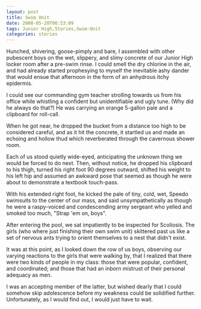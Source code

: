```yaml
---
layout: post
title: Swim Unit
date: 2008-05-20T06:53:09
tags: Junior High,Stories,Swim-Unit
categories: stories
---
```


Hunched, shivering, goose-pimply and bare, I assembled with other pubescent
boys on the wet, slippery, and slimy concrete of our Junior High locker room
after a pre-swim rinse. I could smell the dry chlorine in the air, and had
already started prophesying to myself the inevitable ashy dander that would
ensue that afternoon in the form of an anhydrous itchy epidermis.


I could see our commanding gym teacher strolling towards us from his office
while whistling a confident but unidentifiable and ugly tune. (Why did he
always do that?) He was carrying an orange 5-gallon pale and a clipboard for
roll-call.

When he got near, he dropped the bucket from a distance too high to be
considered careful, and as it hit the concrete, it startled us and made an
echoing and hollow thud which reverberated through the cavernous shower room.

Each of us stood quietly wide-eyed, anticipating the unknown thing we would be
forced to do next. Then, without notice, he dropped his clipboard to his
thigh, turned his right foot 90 degrees outward, shifted his weight to his
left hip and assumed an awkward pose that seemed as though he were about to
demonstrate a textbook touch-pass.

With his extended right foot, he kicked the pale of tiny, cold, wet, Speedo
swimsuits to the center of our mass, and said unsympathetically as though he
were a raspy-voiced and condescending army sergeant who yelled and smoked too
much, "Strap 'em on, boys".

After entering the pool, we sat impatiently to be inspected for Scoliosis. The
girls (who where just finishing their own swim unit) skittered past us like a
set of nervous ants trying to orient themselves to a nest that didn't exist.

It was at this point, as I looked down the row of us boys, observing our
varying reactions to the girls that were walking by, that I realized that
there were two kinds of people in my class: those that were popular,
confident, and coordinated; and those that had an inborn mistrust of their
personal adequacy as men.

I was an accepting member of the latter, but wished dearly that I could
somehow skip adolescence before my weakness could be solidified further.
Unfortunately, as I would find out, I would just have to wait.


